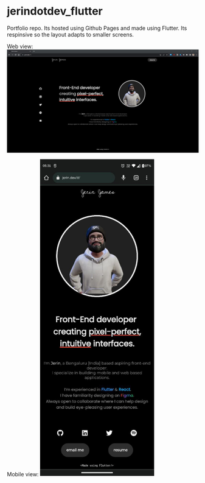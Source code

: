 # jerindotdev_flutter

Portfolio repo. Its hosted using Github Pages and made using Flutter. Its respinsive so the layout adapts to smaller screens.

Web view:
<img alt='web view of the website' src='https://github.com/jerinzech/jerindotdev_flutter/blob/3e44de0acc042894ce35444c7f0d5735c6f5d0d4/jerindotdev_flutter_web.png' width='800'>

Mobile view:
<img alt='web view of the website' src='https://github.com/jerinzech/jerindotdev_flutter/blob/3e44de0acc042894ce35444c7f0d5735c6f5d0d4/jerindotdev_flutter_mobile.jpg' width='300'>
